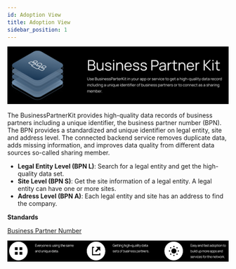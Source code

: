 ```yaml
---
id: Adoption View
title: Adoption View
sidebar_position: 1
---
```


![Business partner kit banner](../../../static/img/doc-business_partner_header-minified.png)

The BusinessPartnerKit provides high-quality data records of business partners including a unique identifier, the business partner number (BPN). The BPN provides a standardized and unique identifier on legal entity, site and address level. The connected backend service removes duplicate data, adds missing information, and improves data quality from different data sources so-called sharing member.

- **Legal Entity Level (BPN L)**: Search for a legal entity and get the high-quality data set.
- **Site Level (BPN S)**: Get the site information of a legal entity. A legal entity can have one or more sites.
- **Adress Level (BPN A)**: Each legal entity and site has an address to find the company.

**Standards**

[Business Partner Number](https://catena-x.net/fileadmin/user_upload/Standard-Bibliothek/5_PC_BPDM_v.2.1/BPM_-_001_BUSINESS_PARTNER_NUMBER_PlatformCapabilityBPDM_v2.1.pdf)

![Benefits of using the business partner kit diagram](../../../static/img/benefits-min.png)
